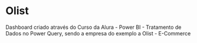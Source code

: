 # Olist
Dashboard criado através do Curso da Alura - Power BI - Tratamento de Dados no Power Query, sendo a empresa do exemplo a Olist - E-Commerce
